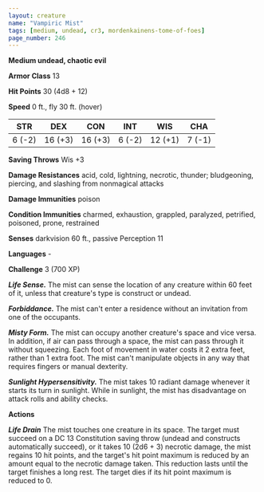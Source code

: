```yaml
---
layout: creature
name: "Vampiric Mist"
tags: [medium, undead, cr3, mordenkainens-tome-of-foes]
page_number: 246
---
```


**Medium undead, chaotic evil**

**Armor Class** 13

**Hit Points** 30  (4d8 + 12)

**Speed** 0 ft., fly 30 ft. (hover)

|   STR   |   DEX   |   CON   |   INT   |   WIS   |   CHA   |
|:-------:|:-------:|:-------:|:-------:|:-------:|:-------:|
| 6 (-2) | 16 (+3) | 16 (+3) | 6 (-2) | 12 (+1) | 7 (-1) |

**Saving Throws** Wis +3

**Damage Resistances** acid, cold, lightning, necrotic, thunder; bludgeoning, piercing, and slashing from nonmagical attacks

**Damage Immunities** poison

**Condition Immunities** charmed, exhaustion, grappled, paralyzed, petrified, poisoned, prone, restrained

**Senses** darkvision 60 ft., passive Perception 11

**Languages** -

**Challenge** 3 (700 XP)

***Life Sense.*** The mist can sense the location of any creature within 60 feet of it, unless that creature's type is construct or undead.

***Forbiddance.*** The mist can't enter a residence without an invitation from one of the occupants.

***Misty Form.*** The mist can occupy another creature's space and vice versa. In addition, if air can pass through a space, the mist can pass through it without squeezing. Each foot of movement in water costs it 2 extra feet, rather than 1 extra foot. The mist can't manipulate objects in any way that requires fingers or manual dexterity.

***Sunlight Hypersensitivity.*** The mist takes 10 radiant damage whenever it starts its turn in sunlight. While in sunlight, the mist has disadvantage on attack rolls and ability checks.

**Actions**

***Life Drain*** The mist touches one creature in its space. The target must succeed on a DC 13 Constitution saving throw (undead and constructs automatically succeed), or it takes 10 (2d6 + 3) necrotic damage, the mist regains 10 hit points, and the target's hit point maximum is reduced by an amount equal to the necrotic damage taken. This reduction lasts until the target finishes a long rest. The target dies if its hit point maximum is reduced to 0.